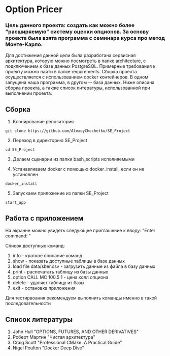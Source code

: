 # Option Pricer
### Цель данного проекта: создать как можно более "расширяемую" систему оценки опционов. За основу проекта была взята программа с семинара курса про метод Монте-Карло.
Для достижения данной цели была разработана сервисная архитектура, которую можно посмотреть в папке architecture, с подключением к базе данных PostgreSQL. Примерные требования к проекту можно найти в папке requirements. 
Сборка проекта осуществляется с использованием docker контейнеров. В одном запущена наша программа, в другом -- база данных. Ниже описана сборка проекта, а также список литературы, использованной при выполнении проекта.  

## Сборка 

1. Клонирование репозитория 

```git clone https://github.com/AlexeyChechetko/SE_Project```

2. Переход в директорию SE_Project

```cd SE_Project```

3. Делаем сценарии из папки bash_scripts исполняемыми

4. Устанавливаем docker с помощью docker_install, если он не установлен

```docker_install```

5. Запускаем приложение из папки SE_Project

```start_app```

## Работа с приложением
На экранне можно увидеть следующее приглашение к вводу: "Enter command: "

Список доступных команд:
1. info - краткое описание команд
2. show - показать доступные таблицы в базе данных
3. load file data/sber.csv - загрузить данные из файла в базу данных
4. print - распечатать таблицу из базы данных
5. option CALL MC 100.5 1 - цена колл опциона
6. delete - удаляет таблицу из базы
7. exit - остановка приложения 

Для тестирвоания рекомендуем выполнить команды именно в такой последовательности

## Список литературы
1.  John Hull "OPTIONS, FUTURES, AND OTHER DERIVATIVES"
2.  Роберт Мартин "Чистая архитектура"
3.  Craig Scott "Professional CMake: A Practical Guide"
4.  Nigel Poulton "Docker Deep Dive"

